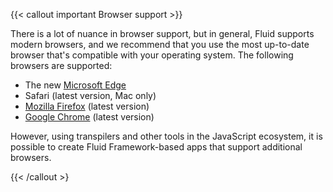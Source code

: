 {{< callout important Browser support >}}

There is a lot of nuance in browser support, but in general, Fluid supports modern browsers, and we recommend that you
use the most up-to-date browser that's compatible with your operating system. The following browsers are supported:

* The new [Microsoft Edge](https://www.microsoft.com/edge)
* Safari (latest version, Mac only)
* [Mozilla Firefox](https://www.mozilla.org/firefox) (latest version)
* [Google Chrome](https://www.google.com/chrome/browser/index.html) (latest version)

However, using transpilers and other tools in the JavaScript ecosystem, it is possible to create Fluid Framework-based
apps that support additional browsers.

{{< /callout >}
